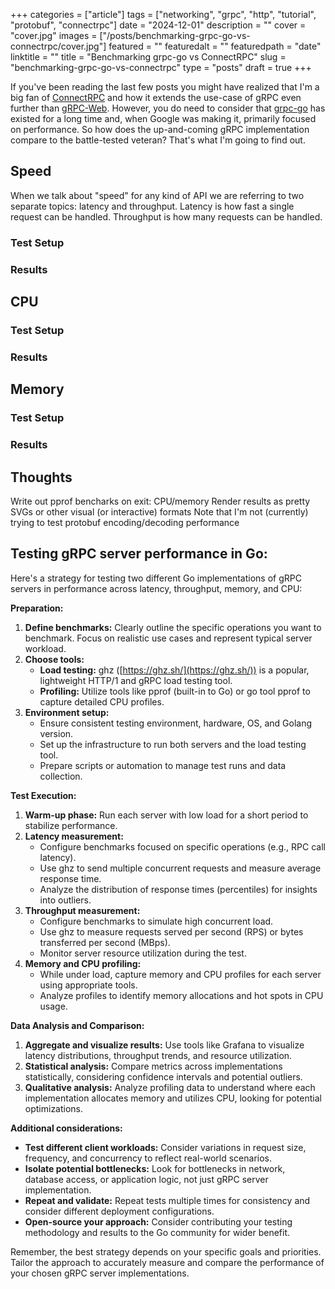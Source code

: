 +++
categories = ["article"]
tags = ["networking", "grpc", "http", "tutorial", "protobuf", "connectrpc"]
date = "2024-12-01"
description = ""
cover = "cover.jpg"
images = ["/posts/benchmarking-grpc-go-vs-connectrpc/cover.jpg"]
featured = ""
featuredalt = ""
featuredpath = "date"
linktitle = ""
title = "Benchmarking grpc-go vs ConnectRPC"
slug = "benchmarking-grpc-go-vs-connectrpc"
type = "posts"
draft = true
+++

If you've been reading the last few posts you might have realized that I'm a big fan of [ConnectRPC](https://connectrpc.com/) and how it extends the use-case of gRPC even further than [gRPC-Web](https://github.com/grpc/grpc-web). However, you do need to consider that [grpc-go](https://github.com/grpc/grpc-go) has existed for a long time and, when Google was making it, primarily focused on performance. So how does the up-and-coming gRPC implementation compare to the battle-tested veteran? That's what I'm going to find out.

## Speed
When we talk about "speed" for any kind of API we are referring to two separate topics: latency and throughput. Latency is how fast a single request can be handled. Throughput is how many requests can be handled.

### Test Setup

### Results

## CPU
### Test Setup

### Results

## Memory
### Test Setup

### Results


## Thoughts


Write out pprof bencharks on exit: CPU/memory
Render results as pretty SVGs or other visual (or interactive) formats
Note that I'm not (currently) trying to test protobuf encoding/decoding performance


## Testing gRPC server performance in Go:

Here's a strategy for testing two different Go implementations of gRPC servers in performance across latency, throughput, memory, and CPU:

**Preparation:**

1. **Define benchmarks:** Clearly outline the specific operations you want to benchmark. Focus on realistic use cases and represent typical server workload.
2. **Choose tools:**
    * **Load testing:** ghz ([https://ghz.sh/](https://ghz.sh/)) is a popular, lightweight HTTP/1 and gRPC load testing tool.
    * **Profiling:** Utilize tools like pprof (built-in to Go) or go tool pprof to capture detailed CPU profiles.
3. **Environment setup:**
    * Ensure consistent testing environment, hardware, OS, and Golang version.
    * Set up the infrastructure to run both servers and the load testing tool.
    * Prepare scripts or automation to manage test runs and data collection.

**Test Execution:**

1. **Warm-up phase:** Run each server with low load for a short period to stabilize performance.
2. **Latency measurement:**
    * Configure benchmarks focused on specific operations (e.g., RPC call latency).
    * Use ghz to send multiple concurrent requests and measure average response time.
    * Analyze the distribution of response times (percentiles) for insights into outliers.
3. **Throughput measurement:**
    * Configure benchmarks to simulate high concurrent load.
    * Use ghz to measure requests served per second (RPS) or bytes transferred per second (MBps).
    * Monitor server resource utilization during the test.
4. **Memory and CPU profiling:**
    * While under load, capture memory and CPU profiles for each server using appropriate tools.
    * Analyze profiles to identify memory allocations and hot spots in CPU usage.

**Data Analysis and Comparison:**

1. **Aggregate and visualize results:** Use tools like Grafana to visualize latency distributions, throughput trends, and resource utilization.
2. **Statistical analysis:** Compare metrics across implementations statistically, considering confidence intervals and potential outliers.
3. **Qualitative analysis:** Analyze profiling data to understand where each implementation allocates memory and utilizes CPU, looking for potential optimizations.

**Additional considerations:**

* **Test different client workloads:** Consider variations in request size, frequency, and concurrency to reflect real-world scenarios.
* **Isolate potential bottlenecks:** Look for bottlenecks in network, database access, or application logic, not just gRPC server implementation.
* **Repeat and validate:** Repeat tests multiple times for consistency and consider different deployment configurations.
* **Open-source your approach:** Consider contributing your testing methodology and results to the Go community for wider benefit.

Remember, the best strategy depends on your specific goals and priorities. Tailor the approach to accurately measure and compare the performance of your chosen gRPC server implementations.
